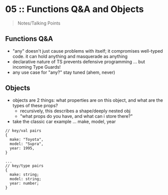 # 05 :: Functions Q&A and Objects

> Notes/Talking Points

## Functions Q&A

* "any" doesn't just cause problems with itself; it compromises well-typed code. it can hold anything and masquerade as anything
* declarative nature of TS prevents defensive programming ... but incoming Type Guards!
* any use case for "any?" stay tuned (ahem, never)

## Objects

* objects are 2 things: what properties are on this object, and what are the types of these props?
  * recursively, this describes a shape/deeply nested obj
  * "what props do you have, and what can i store there?"
* take the classic car example ... make, model, year

```
// key/val pairs
{
  make: "Toyota",
  model: "Supra",
  year: 1995,
}

...
// key/type pairs
{
  make: string;
  model: string;
  year: number;
}
```
